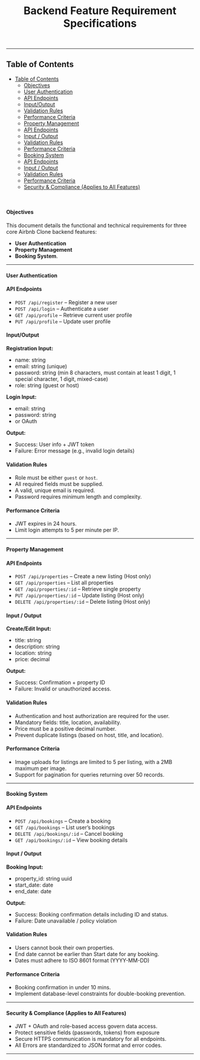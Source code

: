 <div align="center">
  <br>
  <h1><b>Backend Feature Requirement Specifications</b></h1>
</div>

<br />

---
## Table of Contents

- [Table of Contents](#table-of-contents)
    - [Objectives](#objectives)
    - [User Authentication](#user-authentication)
    - [API Endpoints](#api-endpoints)
    - [Input/Output](#inputoutput)
    - [Validation Rules](#validation-rules)
    - [Performance Criteria](#performance-criteria)
    - [Property Management](#property-management)
    - [API Endpoints](#api-endpoints-1)
    - [Input / Output](#input--output)
    - [Validation Rules](#validation-rules-1)
    - [Performance Criteria](#performance-criteria-1)
    - [Booking System](#booking-system)
    - [API Endpoints](#api-endpoints-2)
    - [Input / Output](#input--output-1)
    - [Validation Rules](#validation-rules-2)
    - [Performance Criteria](#performance-criteria-2)
    - [Security \& Compliance (Applies to All Features)](#security--compliance-applies-to-all-features)


<br />


#### Objectives

This document details the functional and technical requirements for three core Airbnb Clone backend features: 
- **User Authentication**
- **Property Management** 
- **Booking System**.

---

#### User Authentication

#### API Endpoints
- `POST /api/register` – Register a new user
- `POST /api/login` – Authenticate a user
- `GET /api/profile` – Retrieve current user profile
- `PUT /api/profile` – Update user profile

#### Input/Output
**Registration Input:**
- name: string
- email: string (unique)
- password: string (min 8 characters, must contain at least 1 digit, 1 special character, 1 digit, mixed-case)
- role: string (guest or host)

**Login Input:**
- email: string
- password: string
- or OAuth  

**Output:**
- Success: User info + JWT token
- Failure: Error message (e.g., invalid login details)

#### Validation Rules
- Role must be either `guest` or `host`.
- All required fields must be supplied.
- A valid, unique email is required.
- Password requires minimum length and complexity.

#### Performance Criteria
- JWT expires in 24 hours.
- Limit login attempts to 5 per minute per IP.

---

#### Property Management

#### API Endpoints
- `POST /api/properties` – Create a new listing (Host only)
- `GET /api/properties` – List all properties
- `GET /api/properties/:id` – Retrieve single property
- `PUT /api/properties/:id` – Update listing (Host only)
- `DELETE /api/properties/:id` – Delete listing (Host only)

#### Input / Output
**Create/Edit Input:**
- title: string
- description: string
- location: string
- price: decimal

**Output:**
- Success: Confirmation + property ID
- Failure: Invalid or unauthorized access.
  
#### Validation Rules
- Authentication and host authorization are required for the user.
- Mandatory fields: title, location, availability.
- Price must be a positive decimal number.
- Prevent duplicate listings (based on host, title, and location).

#### Performance Criteria
- Image uploads for listings are limited to 5 per listing, with a 2MB maximum per image.
- Support for pagination for queries returning over 50 records.

---

#### Booking System

#### API Endpoints
- `POST /api/bookings` – Create a booking
- `GET /api/bookings` – List user’s bookings
- `DELETE /api/bookings/:id` – Cancel booking
- `GET /api/bookings/:id` – View booking details

#### Input / Output
**Booking Input:**
- property_id: string uuid
- start_date: date
- end_date: date

**Output:**
- Success: Booking confirmation details including ID and status.
- Failure: Date unavailable / policy violation

#### Validation Rules
- Users cannot book their own properties.
- End date cannot be earlier than Start date for any booking.
- Dates must adhere to ISO 8601 format (YYYY-MM-DD)

#### Performance Criteria
- Booking confirmation in under 10 mins.
- Implement database-level constraints for double-booking prevention.
  

---

#### Security & Compliance (Applies to All Features)
- JWT + OAuth and role-based access govern data access.
- Protect sensitive fields (passwords, tokens) from exposure
- Secure HTTPS communication is mandatory for all endpoints.
- All Errors are standardized to JSON format and error codes.

---
